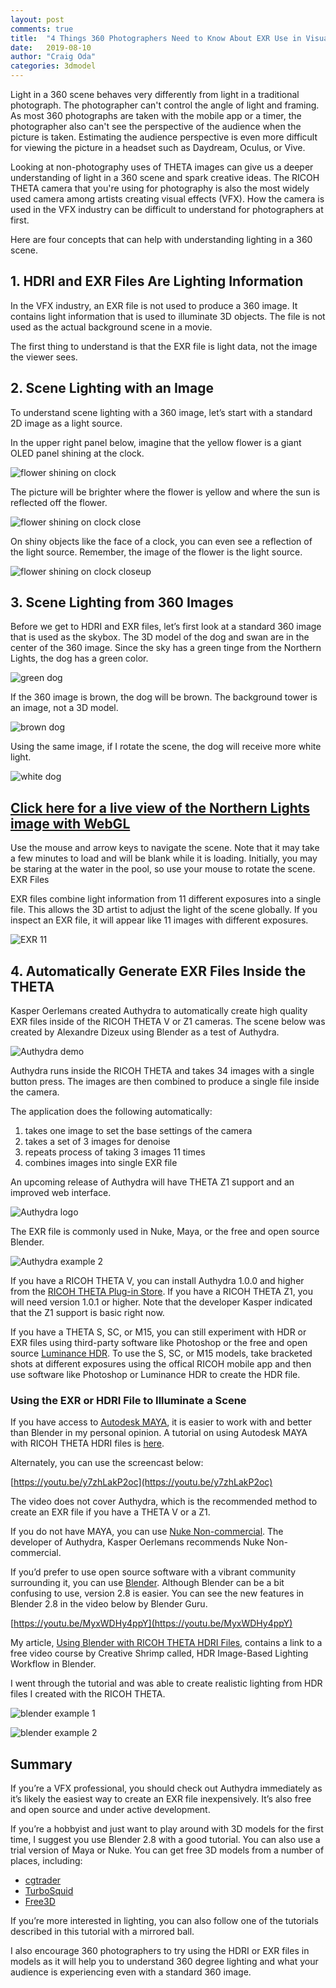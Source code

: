 ```yaml
---
layout: post
comments: true
title:  "4 Things 360 Photographers Need to Know About EXR Use in Visual Effects"
date:   2019-08-10
author: "Craig Oda"
categories: 3dmodel
---
```

Light in a 360 scene behaves very differently from light in a traditional photograph.
The photographer can't control the angle of light and framing. As most 360 
photographs
are taken with the mobile app or a timer, the photographer also can't see
the perspective of the audience when the picture is taken. Estimating 
the audience perspective is
even more difficult for viewing the picture in a headset
such as Daydream, Oculus, or Vive.

Looking at non-photography uses of THETA images can give us a deeper 
understanding of light in a 360 scene and spark creative ideas.
The RICOH THETA camera that you're using for photography is also 
the most widely used camera among artists creating visual effects (VFX). How the camera is used in the VFX industry can be difficult to understand for photographers at first.

Here are four concepts that can help with understanding lighting in a 360 scene.

## 1. HDRI and EXR Files Are Lighting Information

In the VFX industry, an EXR file is not used to produce a 360 image.  It contains light information that is used to illuminate 3D objects. The file is not used as the actual background scene in a movie.  

The first thing to understand is that the EXR file is light data, not the image 
the viewer sees.

## 2. Scene Lighting with an Image
To understand scene lighting with a 360 image, let’s start with a standard 2D image as a light source.

In the upper right panel below, imagine that the yellow flower is a giant OLED panel shining at the clock.

![flower shining on clock](/blog/img/2019-08/flower.jpg)

The picture will be brighter where the flower is yellow and where the sun is reflected off the flower.

![flower shining on clock close](/blog/img/2019-08/flower2.jpg)


On shiny objects like the face of a clock, you can even see a reflection of the light source. Remember, the image of the flower is the light source.

![flower shining on clock closeup](/blog/img/2019-08/flower3.jpg)


## 3. Scene Lighting from 360 Images

Before we get to HDRI and EXR files, let’s first look at a standard 360 image that is used as the skybox. The 3D model of the dog and swan are in the center of the 360 image. Since the sky has a green tinge from the Northern Lights, the dog has a green color.

![green dog](/blog/img/2019-08/dog-green.png)

If the 360 image is brown, the dog will be brown. The background tower is an image, not a 3D model.

![brown dog](/blog/img/2019-08/dog-brown.png)

Using the same image, if I rotate the scene, the dog will receive more white light.

![white dog](/blog/img/2019-08/dog-white.png)

## [Click here for a live view of the Northern Lights image with WebGL](https://codetricity.github.io/theta360aurora/) 

Use the mouse and arrow keys to navigate the scene. Note that it may take a few minutes to load and will be blank while it is loading. Initially, you may be staring at the water in the pool, so use your mouse to rotate the scene.
EXR Files

EXR files combine light information from 11 different exposures into a single file. This allows the 3D artist to adjust the light of the scene globally. If you inspect an EXR file, it will appear like 11 images with different exposures.

![EXR 11](/blog/img/2019-08/exr-11.jpg)


## 4. Automatically Generate EXR Files Inside the THETA

Kasper Oerlemans created Authydra to automatically create high quality EXR files inside of the RICOH THETA V or Z1 cameras. The scene below was created by Alexandre Dizeux using Blender as a test of Authydra.

![Authydra demo](/blog/img/2019-08/authydra-demo.jpg)

Authydra runs inside the RICOH THETA and takes 34 images with a single button press. The images are then combined to produce a single file inside the camera.

The application does the following automatically:

1. takes one image to set the base settings of the camera
2. takes a set of 3 images for denoise
3. repeats process of taking 3 images 11 times
4. combines images into single EXR file

An upcoming release of Authydra will have THETA Z1 support and an improved web interface.

![Authydra logo](/blog/img/2019-08/authydra-logo.png)

The EXR file is commonly used in Nuke, Maya, or the free and open source Blender.

![Authydra example 2](/blog/img/2019-08/authydra-2.png)


If you have a RICOH THETA V, you can install Authydra 1.0.0 and higher from the 
[RICOH THETA Plug-in Store](https://pluginstore.theta360.com/plugins/com.kasper.authydra/). If you have a RICOH THETA Z1, you will need version 1.0.1 or higher. Note that the developer Kasper indicated that the Z1 support is basic right now.

If you have a THETA S, SC, or M15, you can still experiment with HDR or EXR files using third-party software like Photoshop or the free and open source 
[Luminance HDR](http://qtpfsgui.sourceforge.net/). To use the S, SC, or M15 models, take bracketed shots at different exposures using the offical RICOH mobile app and then use software like Photoshop or Luminance HDR to create the HDR file.

### Using the EXR or HDRI File to Illuminate a Scene
If you have access to 
[Autodesk MAYA](https://www.autodesk.com/products/maya/overview), it is easier to work with and better than Blender in my personal opinion. A tutorial on using Autodesk MAYA with RICOH THETA HDRI files is 
[here](https://community.theta360.guide/t/howto-use-autodesk-maya-and-ricoh-theta-hdri-files-for-accurate-light-and-reflection/3767).

Alternately, you can use the screencast below:

[https://youtu.be/y7zhLakP2oc](https://youtu.be/y7zhLakP2oc)


The video does not cover Authydra, which is the recommended method to create an EXR file if you have a THETA V or a Z1.

If you do not have MAYA, you can use 
[Nuke Non-commercial](https://www.foundry.com/products/nuke/non-commercial). The developer of Authydra, Kasper Oerlemans recommends Nuke Non-commercial.

If you’d prefer to use open source software with a vibrant community surrounding it, you can use 
[Blender](https://www.blender.org/). Although Blender can be a bit confusing to use, version 2.8 is easier.
You can see the new features in Blender 2.8 in the video below by Blender Guru.

[https://youtu.be/MyxWDHy4ppY](https://youtu.be/MyxWDHy4ppY)

My article, [Using Blender with RICOH THETA HDRI Files](https://community.theta360.guide/t/using-blender-with-ricoh-theta-hdri-files/3786), contains a link to a free video course by Creative Shrimp called, HDR Image-Based Lighting Workflow in Blender.

I went through the tutorial and was able to create realistic lighting from HDR files I created with the RICOH THETA.

![blender example 1](/blog/img/2019-08/blender-1.jpg)

![blender example 2](/blog/img/2019-08/blender-2.png)


## Summary

If you’re a VFX professional, you should check out Authydra immediately as it’s likely the easiest way to create an EXR file inexpensively. It’s also free and open source and under active development.

If you’re a hobbyist and just want to play around with 3D models for the first time, I suggest you use Blender 2.8 with a good tutorial. You can also use a trial version of Maya or Nuke. You can get free 3D models from a number of places, including:

* [cgtrader](https://www.cgtrader.com/free-3d-models)
* [TurboSquid](https://www.turbosquid.com/Search/3D-Models/free)
* [Free3D](https://free3d.com/)

If you’re more interested in lighting, you can also follow one of the tutorials described in this tutorial with a mirrored ball.

I also encourage 360 photographers to try using the HDRI or EXR files in models as it will help you to understand 360 degree lighting and what your audience is experiencing even with a standard 360 image.